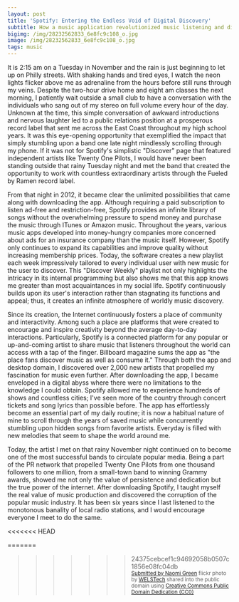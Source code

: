 ```yaml
---
layout: post
title: 'Spotify: Entering the Endless Void of Digital Discovery'
subtitle: How a music application revolutionized music listening and discovery
bigimg: /img/28232562833_6e8fc9c108_o.jpg
image: /img/28232562833_6e8fc9c108_o.jpg
tags: music
---
```

It is 2:15 am on a Tuesday in November and the rain is just beginning to let up on Philly streets. With shaking hands and tired eyes, I watch the neon lights flicker above me as adrenaline from the hours before still runs through my veins. Despite the two-hour drive home and eight am classes the next morning, I patiently wait outside a small club to have a conversation with the individuals who sang out of my stereo on full volume every hour of the day. Unknown at the time, this simple conversation of awkward introductions and nervous laughter led to a public relations position at a prosperous record label that sent me across the East Coast throughout my high school years. It was this eye-opening opportunity that exemplified the impact that simply stumbling upon a band one late night mindlessly scrolling through my phone. If it was not for Spotify's simplistic "Discover" page that featured independent artists like Twenty One Pilots, I would have never been standing outside that rainy Tuesday night and met the band that created the opportunity to work with countless extraordinary artists through the Fueled by Ramen record label.

From that night in 2012, it became clear the unlimited possibilities that came along with downloading the app. Although requiring a paid subscription to listen ad-free and restriction-free, Spotify provides an infinite library of songs without the overwhelming pressure to spend money and purchase the music through ITunes or Amazon music. Throughout the years, various music apps developed into money-hungry companies more concerned about ads for an insurance company than the music itself. However, Spotify only continues to expand its capabilities and improve quality without increasing membership prices. Today, the software creates a new playlist each week impressively tailored to every individual user with new music for the user to discover. This "Discover Weekly" playlist not only highlights the intricacy in its internal programming but also shows me that this app knows me greater than most acquaintances in my social life. Spotify continuously builds upon its user's interaction rather than stagnating its functions and appeal; thus, it creates an infinite atmosphere of worldly music discovery.

Since its creation, the Internet continuously fosters a place of community and interactivity. Among such a place are platforms that were created to encourage and inspire creativity beyond the average day-to-day interactions. Particularly, Spotify is a connected platform for any popular or up-and-coming artist to share music that listeners throughout the world can access with a tap of the finger. Billboard magazine sums the app as "the place fans discover music as well as consume it." Through both the app and desktop domain, I discovered over 2,000 new artists that propelled my fascination for music even further. After downloading the app, I became enveloped in a digital abyss where there were no limitations to the knowledge I could obtain. Spotify allowed me to experience hundreds of shows and countless cities; I've seen more of the country through concert tickets and song lyrics than possible before. The app has effortlessly become an essential part of my daily routine; it is now a habitual nature of mine to scroll through the years of saved music while concurrently stumbling upon hidden songs from favorite artists. Everyday is filled with new melodies that seem to shape the world around me.

Today, the artist I met on that rainy November night continued on to become one of the most successful bands to circulate popular media. Being a part of the PR network that propelled Twenty One Pilots from one thousand followers to one million, from a small-town band to winning Grammy awards, showed me not only the value of persistence and dedication but the true power of the internet. After downloading Spotify, I taught myself the real value of music production and discovered the corruption of the popular music industry. It has been six years since I last listened to the monotonous banality of local radio stations, and I would encourage everyone I meet to do the same.


<<<<<<< HEAD

=======
>>>>>>> 24375cebcef1c94692058b0507c1856e08fc04db
<a title="Submitted by Naomi Green"  src="https://farm9.static.flickr.com/8872/28232562833_e7a53f57a8.jpg" /><br /><small><a title="Submitted by Naomi Green" href="https://flickr.com/photos/90468817@N05/28232562833">Submitted by Naomi Green</a> flickr photo by <a href="https://flickr.com/people/90468817@N05">WELSTech</a> shared into the public domain using <a href="https://creativecommons.org/publicdomain/zero/1.0/">Creative Commons Public Domain Dedication (CC0)</a> </small>
